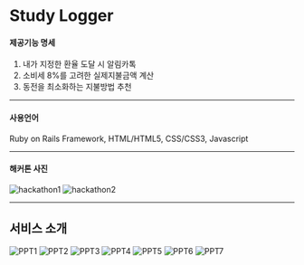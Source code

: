 # **Study Logger**

#### 제공기능 명세
1. 내가 지정한 환율 도달 시 알림카톡
2. 소비세 8%를 고려한 실제지불금액 계산
3. 동전을 최소화하는 지불방법 추천

------

#### 사용언어
Ruby on Rails Framework, HTML/HTML5, CSS/CSS3, Javascript

------

#### 해커톤 사진
![hackathon1](https://github.com/DustinYook/RubyOnRails_NihonGo/blob/master/hackathon.jpg)
![hackathon2](https://github.com/DustinYook/RubyOnRails_NihonGo/blob/master/hackathon2.jpg)

------

## 서비스 소개
![PPT1](https://github.com/DustinYook/RubyOnRails_NihonGo/blob/master/%ED%94%BC%ED%94%BC%ED%8B%B01.PNG)
![PPT2](https://github.com/DustinYook/RubyOnRails_NihonGo/blob/master/%ED%94%BC%ED%94%BC%ED%8B%B02.PNG)
![PPT3](https://github.com/DustinYook/RubyOnRails_NihonGo/blob/master/%ED%94%BC%ED%94%BC%ED%8B%B03.PNG)
![PPT4](https://github.com/DustinYook/RubyOnRails_NihonGo/blob/master/%ED%94%BC%ED%94%BC%ED%8B%B04.PNG)
![PPT5](https://github.com/DustinYook/RubyOnRails_NihonGo/blob/master/%ED%94%BC%ED%94%BC%ED%8B%B05.PNG)
![PPT6](https://github.com/DustinYook/RubyOnRails_NihonGo/blob/master/%ED%94%BC%ED%94%BC%ED%8B%B06.PNG)
![PPT7](https://github.com/DustinYook/RubyOnRails_NihonGo/blob/master/%ED%94%BC%ED%94%BC%ED%8B%B07.PNG)
